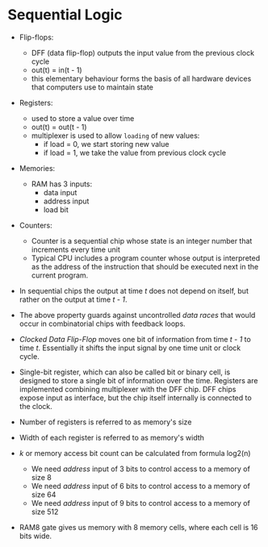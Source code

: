 # Sequential Logic
* Flip-flops:
  * DFF (data flip-flop) outputs the input value from the previous clock cycle
  * out(t) = in(t - 1)
  * this elementary behaviour forms the basis of all hardware devices that computers use to maintain state

* Registers:
  * used to store a value over time
  * out(t) = out(t - 1)
  * multiplexer is used to allow `loading` of new values:
    * if load = 0, we start storing new value
    * if load = 1, we take the value from previous clock cycle

* Memories:
  * RAM has 3 inputs:
    * data input
    * address input
    * load bit

* Counters:
  * Counter is a sequential chip whose state is an integer number that increments every time unit
  * Typical CPU includes a program counter whose output is interpreted as the address of the instruction that
    should be executed next in the current program.
* In sequential chips the output at time _t_ does not depend on itself, but rather on the output at time _t - 1_.
* The above property guards against uncontrolled _data races_ that would occur in combinatorial chips with 
feedback loops.

* _Clocked Data Flip-Flop_ moves one bit of information from time _t - 1_ to time _t_. Essentially it shifts the input signal
by one time unit or clock cycle.

* Single-bit register, which can also be called bit or binary cell, is designed to store a single bit of information
over the time. Registers are implemented combining multiplexer with the DFF chip. DFF chips expose input as interface,
but the chip itself internally is connected to the clock.

* Number of registers is referred to as memory's size
* Width of each register is referred to as memory's width
* _k_ or memory access bit count can be calculated from formula log2(n)
  * We need _address_ input of 3 bits to control access to a memory of size 8
  * We need _address_ input of 6 bits to control access to a memory of size 64
  * We need _address_ input of 9 bits to control access to a memory of size 512

* RAM8 gate gives us memory with 8 memory cells, where each cell is 16 bits wide.